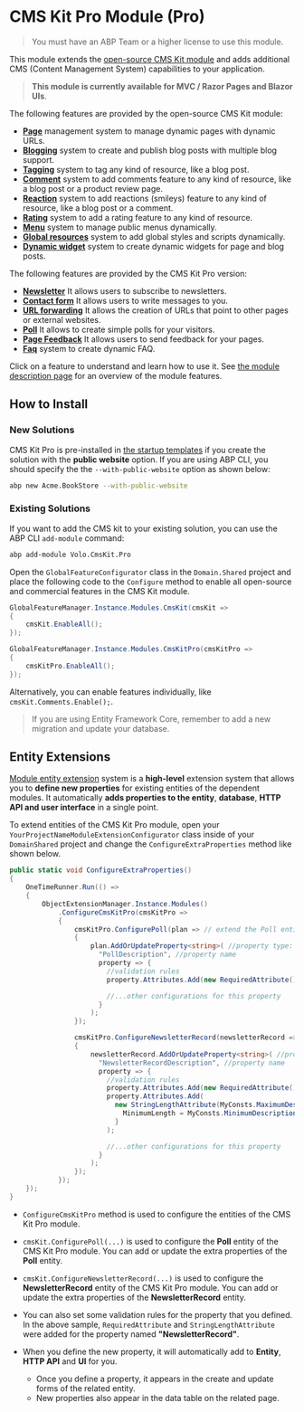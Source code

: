 # CMS Kit Pro Module (Pro)

> You must have an ABP Team or a higher license to use this module.

This module extends the [open-source CMS Kit module](../cms-kit) and adds additional CMS (Content Management System) capabilities to your application.

> **This module is currently available for MVC / Razor Pages and Blazor UIs**.

The following features are provided by the open-source CMS Kit module:

- [**Page**](../cms-kit/pages.md) management system to manage dynamic pages with dynamic URLs.
- [**Blogging**](../cms-kit/blogging.md) system to create and publish blog posts with multiple blog support.
- [**Tagging**](../cms-kit/tags.md) system to tag any kind of resource, like a blog post.
- [**Comment**](../cms-kit/comments.md) system to add comments feature to any kind of resource, like a blog post or a product review page.
- [**Reaction**](../cms-kit/reactions.md) system to add reactions (smileys) feature to any kind of resource, like a blog post or a comment.
- [**Rating**](../cms-kit/ratings.md) system to add a rating feature to any kind of resource.
- [**Menu**](../cms-kit/menus.md) system to manage public menus dynamically.
- [**Global resources**](../cms-kit/global-resources.md) system to add global styles and scripts dynamically.
- [**Dynamic widget**](../cms-kit/dynamic-widget.md) system to create dynamic widgets for page and blog posts.

The following features are provided by the CMS Kit Pro version:

* [**Newsletter**](newsletter.md) It allows users to subscribe to newsletters.
* [**Contact form**](contact-form.md) It allows users to write messages to you.
* [**URL forwarding**](URL-forwarding.md) It allows the creation of URLs that point to other pages or external websites.
* [**Poll**](poll.md) It allows to create simple polls for your visitors.
* [**Page Feedback**](page-feedback.md) It allows users to send feedback for your pages.
* [**Faq**](faq.md) system to create dynamic FAQ.

Click on a feature to understand and learn how to use it. See [the module description page](https://commercial.abp.io/modules/Volo.CmsKit.Pro) for an overview of the module features.

## How to Install

### New Solutions

CMS Kit Pro is pre-installed in [the startup templates](../../solution-templates) if you create the solution with the **public website** option. If you are using ABP CLI, you should specify the the `--with-public-website` option as shown below:

```bash
abp new Acme.BookStore --with-public-website
```

### Existing Solutions

If you want to add the CMS kit to your existing solution, you can use the ABP CLI `add-module` command:

```bash
abp add-module Volo.CmsKit.Pro
```
Open the `GlobalFeatureConfigurator` class in the `Domain.Shared` project and place the following code to the `Configure` method to enable all open-source and commercial features in the CMS Kit module.

```csharp
GlobalFeatureManager.Instance.Modules.CmsKit(cmsKit =>
{
    cmsKit.EnableAll();
});

GlobalFeatureManager.Instance.Modules.CmsKitPro(cmsKitPro =>
{
    cmsKitPro.EnableAll();
});
```

Alternatively, you can enable features individually, like `cmsKit.Comments.Enable();`.

> If you are using Entity Framework Core, remember to add a new migration and update your database.

## Entity Extensions

[Module entity extension](../../framework/architecture/modularity/extending/module-entity-extensions.md) system is a **high-level** extension system that allows you to **define new properties** for existing entities of the dependent modules. It automatically **adds properties to the entity**, **database**, **HTTP API and user interface** in a single point.

To extend entities of the CMS Kit Pro module, open your `YourProjectNameModuleExtensionConfigurator` class inside of your `DomainShared` project and change the `ConfigureExtraProperties` method like shown below.

```csharp
public static void ConfigureExtraProperties()
{
    OneTimeRunner.Run(() =>
    {
        ObjectExtensionManager.Instance.Modules()
            .ConfigureCmsKitPro(cmsKitPro =>
            {
                cmsKitPro.ConfigurePoll(plan => // extend the Poll entity
                {
                    plan.AddOrUpdateProperty<string>( //property type: string
                      "PollDescription", //property name
                      property => {
                        //validation rules
                        property.Attributes.Add(new RequiredAttribute()); //adds required attribute to the defined property

                        //...other configurations for this property
                      }
                    );
                }); 

                cmsKitPro.ConfigureNewsletterRecord(newsletterRecord => // extend the NewsletterRecord entity
                {
                    newsletterRecord.AddOrUpdateProperty<string>( //property type: string
                      "NewsletterRecordDescription", //property name
                      property => {
                        //validation rules
                        property.Attributes.Add(new RequiredAttribute()); //adds required attribute to the defined property
                        property.Attributes.Add(
                          new StringLengthAttribute(MyConsts.MaximumDescriptionLength) {
                            MinimumLength = MyConsts.MinimumDescriptionLength
                          }
                        );

                        //...other configurations for this property
                      }
                    );
                });     
            });
    });
}
```
 
* `ConfigureCmsKitPro` method is used to configure the entities of the CMS Kit Pro module.

* `cmsKit.ConfigurePoll(...)` is used to configure the **Poll** entity of the CMS Kit Pro module. You can add or update the extra properties of the **Poll** entity. 

* `cmsKit.ConfigureNewsletterRecord(...)` is used to configure the **NewsletterRecord** entity of the CMS Kit Pro module. You can add or update the extra properties of the **NewsletterRecord** entity. 

* You can also set some validation rules for the property that you defined. In the above sample, `RequiredAttribute` and `StringLengthAttribute` were added for the property named **"NewsletterRecord"**. 

* When you define the new property, it will automatically add to **Entity**, **HTTP API** and **UI** for you. 
  * Once you define a property, it appears in the create and update forms of the related entity. 
  * New properties also appear in the data table on the related page.
